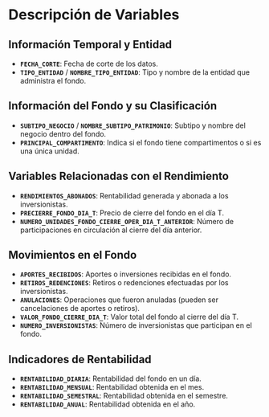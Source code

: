 # **Descripción de Variables**

## Información Temporal y Entidad

- **`FECHA_CORTE`**: Fecha de corte de los datos.
- **`TIPO_ENTIDAD`** / **`NOMBRE_TIPO_ENTIDAD`**: Tipo y nombre de la entidad que administra el fondo.

## Información del Fondo y su Clasificación

- **`SUBTIPO_NEGOCIO`** / **`NOMBRE_SUBTIPO_PATRIMONIO`**: Subtipo y nombre del negocio dentro del fondo.
- **`PRINCIPAL_COMPARTIMENTO`**: Indica si el fondo tiene compartimentos o si es una única unidad.

## Variables Relacionadas con el Rendimiento

- **`RENDIMIENTOS_ABONADOS`**: Rentabilidad generada y abonada a los inversionistas.
- **`PRECIERRE_FONDO_DIA_T`**: Precio de cierre del fondo en el día T.
- **`NUMERO_UNIDADES_FONDO_CIERRE_OPER_DIA_T_ANTERIOR`**: Número de participaciones en circulación al cierre del día anterior.

## Movimientos en el Fondo

- **`APORTES_RECIBIDOS`**: Aportes o inversiones recibidas en el fondo.
- **`RETIROS_REDENCIONES`**: Retiros o redenciones efectuadas por los inversionistas.
- **`ANULACIONES`**: Operaciones que fueron anuladas (pueden ser cancelaciones de aportes o retiros).
- **`VALOR_FONDO_CIERRE_DIA_T`**: Valor total del fondo al cierre del día T.
- **`NUMERO_INVERSIONISTAS`**: Número de inversionistas que participan en el fondo.

## Indicadores de Rentabilidad

- **`RENTABILIDAD_DIARIA`**: Rentabilidad del fondo en un día.
- **`RENTABILIDAD_MENSUAL`**: Rentabilidad obtenida en el mes.
- **`RENTABILIDAD_SEMESTRAL`**: Rentabilidad obtenida en el semestre.
- **`RENTABILIDAD_ANUAL`**: Rentabilidad obtenida en el año.
